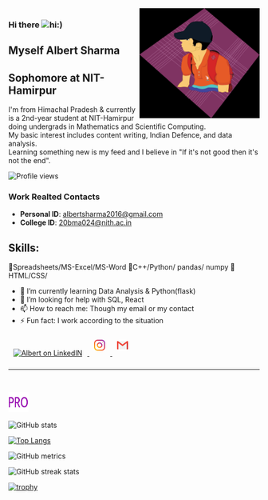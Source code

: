 <img align="right" height="220px" src="save-myvfx(shading done).jpg" alt="image" />

<p align="left">

### Hi there <img src="https://user-images.githubusercontent.com/1303154/88677602-1635ba80-d120-11ea-84d8-d263ba5fc3c0.gif" width="28px" alt="hi:)">
## Myself Albert Sharma
## Sophomore at NIT-Hamirpur
I'm from Himachal Pradesh & currently is a 2nd-year student at NIT-Hamirpur doing undergrads in Mathematics and Scientific Computing.<br>
My basic interest includes content writing, Indian Defence, and data analysis.<br> 
Learning something new is my feed and I believe in "If it's not good then it's not the end".

![Profile views](https://gpvc.arturio.dev/Albert-Sharma)  
  
### Work Realted Contacts

- **Personal ID**: albertsharma2016@gmail.com
- **College ID**: 20bma024@nith.ac.in

## Skills:
🎯Spreadsheets/MS-Excel/MS-Word 
🎯C++/Python/ pandas/ numpy
🎯HTML/CSS/

- 🌱 I’m currently learning Data Analysis & Python(flask) 
- 🤔 I’m looking for help with SQL, React 
- 📫 How to reach me: Though my email or my contact 
- ⚡ Fun fact: I work according to the situation 

<a href="https://www.linkedin.com/in/albert-sharma-2016/">
  <img alt="Albert on LinkedIN" width="22px" style="margin: 10px;" src="https://raw.githubusercontent.com/peterthehan/peterthehan/master/assets/linkedin.svg" />
</a>
<a href="https://www.instagram.com/_xxmacxxiv_berty_/" target='_blank'>
  <img alt="Albert on insta" width="22px" style="margin: 10px;" src="instagram.svg" />
</a>
<a href="mailto:albertsharma2016@gmail.com">
  <img alt="mail to Albert" width="22px" style="margin: 10px;" src="gmail.svg" />
</a>
<hr> 
<br>

<a href='https://github.com/pricing'><img src='https://raw.githubusercontent.com/acervenky/animated-github-badges/master/assets/pro.gif' width='40' height='40'></a> 

![GitHub stats](https://github-readme-stats.vercel.app/api?username=Albert-Sharma&show_icons=true&theme=radical)  

[![Top Langs](https://github-readme-stats.vercel.app/api/top-langs/?username=Albert-Sharma&layout=compact&langs_count=8)](https://github.com/anuraghazra/github-readme-stats)

![GitHub metrics](https://metrics.lecoq.io/Albert-Sharma)  

![GitHub streak stats](https://github-readme-streak-stats.herokuapp.com/?user=Albert-Sharma)  

[![trophy](https://github-profile-trophy.vercel.app/?username=Albert-Sharma)](https://github.com/ryo-ma/github-profile-trophy)




